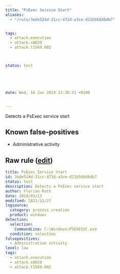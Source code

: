 ```yaml
---
title: "PsExec Service Start"
aliases:
  - "/rule/3ede524d-21cc-472d-a3ce-d21b568d8db7"


tags:
  - attack.execution
  - attack.s0029
  - attack.t1569.002



status: test





date: Wed, 16 Jan 2019 23:36:31 +0100


---
```


Detects a PsExec service start

<!--more-->


## Known false-positives

* Administrative activity




## Raw rule ([edit](https://github.com/SigmaHQ/sigma/edit/master/rules/windows/process_creation/proc_creation_win_psexesvc_start.yml))
```yaml
title: PsExec Service Start
id: 3ede524d-21cc-472d-a3ce-d21b568d8db7
status: test
description: Detects a PsExec service start
author: Florian Roth
date: 2018/03/13
modified: 2021/11/27
logsource:
  category: process_creation
  product: windows
detection:
  selection:
    CommandLine: C:\Windows\PSEXESVC.exe
  condition: selection
falsepositives:
  - Administrative activity
level: low
tags:
  - attack.execution
  - attack.s0029
  - attack.t1569.002

```
